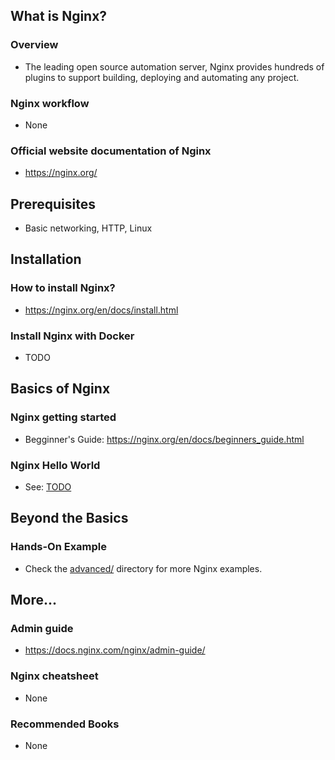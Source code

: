 ## What is Nginx?

### Overview

- The leading open source automation server, Nginx provides hundreds of plugins to support building, deploying and automating any project.

### Nginx workflow

- None

### Official website documentation of Nginx

- https://nginx.org/

## Prerequisites

- Basic networking, HTTP, Linux

## Installation

### How to install Nginx?

- https://nginx.org/en/docs/install.html

### Install Nginx with Docker

- TODO

## Basics of Nginx

### Nginx getting started

- Begginner's Guide: https://nginx.org/en/docs/beginners_guide.html

### Nginx Hello World

- See: [TODO](./basic/hello-nginx.sh)

## Beyond the Basics

### Hands-On Example

- Check the [advanced/](./advanced/) directory for more Nginx examples.

## More...

### Admin guide

- https://docs.nginx.com/nginx/admin-guide/

### Nginx cheatsheet

- None

### Recommended Books

- None
